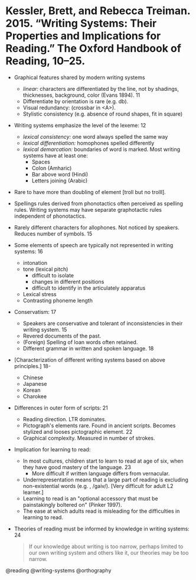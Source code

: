 # Kessler, Brett, and Rebecca Treiman. 2015. “Writing Systems: Their Properties and Implications for Reading.” The Oxford Handbook of Reading, 10–25.
 
- Graphical features shared by modern writing systems
  - *linear:* characters are differentiated by the line, not by shadings, thicknesses, background, color (Evans 1894). 11
  - Differentiate by orientation is rare (e.g. db).
  - Visual redundancy: (crossbar in \<A\>).
  - Stylistic consistency (e.g. absence of round shapes, fit in square)

- Writing systems emphasize the level of the lexeme: 12
  - *lexical consistency:* one word always spelled the same way
  - *lexical differentiation:* homophones spelled differently
  - *lexical demarcation:* boundaries of word is marked. Most writing systems have at least one:
    - Spaces
    - Colon (Amharic)
    - Bar above word (Hindi)
    - Letters joining (Arabic)
 
- Rare to have more than doubling of element [troll but no trolll].

- Spellings rules derived from phonotactics often perceived as spelling rules. Writing systems may have separate graphotactic rules independent of phonotactics.

- Rarely different characters for allophones. Not noticed by speakers. Reduces number of symbols. 15

- Some elements of speech are typically not represented in writing systems: 16
  - intonation
  - tone (lexical pitch)
    - difficult to isolate
    - changes in different positions
    - difficult to identify in the articulately apparatus
  - Lexical stress
  - Contrasting phoneme length

- Conservatism: 17
  - Speakers are conservative and tolerant of inconsistencies in their writing system. 15
  - Revered documents of the past.
  - (Foreign) Spelling of loan words often retained.
  - Different grammar in written and spoken language. 18

- [Characterization of different writing systems based on above principles.] 18-
  - Chinese
  - Japanese
  - Korean
  - Charokee

- Differences in outer form of scripts: 21
  - Reading direction. LTR dominates.
  - Pictograph's elements rare. Found in ancient scripts. Becomes stylized and looses pictographic element. 22
  - Graphical complexity. Measured in number of strokes.

- Implication for learning to read:
  - In most cultures, children start to learn to read at age of six, when they have good mastery of the language. 23
    - More difficult if written language differs from vernacular.
  - Underrepresentation means that a large part of reading is excluding non-existential words (e.g. <give>, /gaiv/). [Very difficult for adult L2 learner.]
  - Learning to read is an "optional accessory that must be painstakingly boltered on" (Pinker 1997).
  - The ease at which adults read is misleading for the difficulties in learning to read.

- Theories of reading must be informed by knowledge in writing systems: 24

  > If our knowledge about writing is too narrow, perhaps limited to our own writing system and others like it, our theories may be too narrow.

@reading
@writing-systems
@orthography
